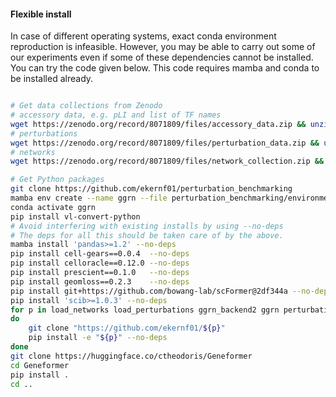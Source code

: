 
#### Flexible install

In case of different operating systems, exact conda environment reproduction is infeasible. However, you may be able to carry out some of our experiments even if some of these dependencies cannot be installed. You can try the code given below. This code requires mamba and conda to be installed already.

```bash

# Get data collections from Zenodo 
# accessory data, e.g. pLI and list of TF names
wget https://zenodo.org/record/8071809/files/accessory_data.zip && unzip accessory_data.zip &
# perturbations 
wget https://zenodo.org/record/8071809/files/perturbation_data.zip && unzip perturbation_data.zip && mv perturbation_data_ perturbation_data &
# networks
wget https://zenodo.org/record/8071809/files/network_collection.zip && unzip network_collection.zip &

# Get Python packages
git clone https://github.com/ekernf01/perturbation_benchmarking
mamba env create --name ggrn --file perturbation_benchmarking/environment/conda_inputs.yaml
conda activate ggrn
pip install vl-convert-python
# Avoid interfering with existing installs by using --no-deps
# The deps for all this should be taken care of by the above.
mamba install 'pandas>=1.2' --no-deps
pip install cell-gears==0.0.4  --no-deps
pip install celloracle==0.12.0 --no-deps
pip install prescient==0.1.0   --no-deps 
pip install geomloss==0.2.3    --no-deps 
pip install git+https://github.com/bowang-lab/scFormer@2df344a --no-deps
pip install 'scib>=1.0.3' --no-deps
for p in load_networks load_perturbations ggrn_backend2 ggrn perturbation_benchmarking_package geneformer_embeddings
do
    git clone "https://github.com/ekernf01/${p}"
    pip install -e "${p}" --no-deps 
done
git clone https://huggingface.co/ctheodoris/Geneformer
cd Geneformer
pip install .
cd ..
```
